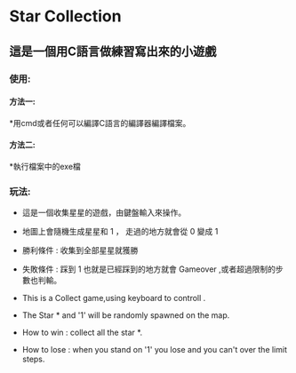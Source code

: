 
# Star Collection


## 這是一個用C語言做練習寫出來的小遊戲

### 使用:

#### 方法一:
*用cmd或者任何可以編譯C語言的編譯器編譯檔案。
#### 方法二:
*執行檔案中的exe檔

### 玩法:

* 這是一個收集星星的遊戲，由鍵盤輸入來操作。
* 地圖上會隨機生成星星和 1 ， 走過的地方就會從 0 變成 1
	
*	勝利條件 : 收集到全部星星就獲勝															
*	失敗條件 : 踩到 1 也就是已經踩到的地方就會 Gameover	,或者超過限制的步數也判輸。

*	This is a Collect game,using keyboard to controll  	.
*	The Star * and '1' will be randomly spawned on the map.
*	How to win	:	collect all the star *.
*	How to lose	:	when you stand on '1' you lose	and you can't over the limit steps.
